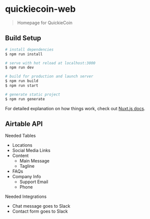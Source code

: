 # quickiecoin-web

> Homepage for QuickieCoin

## Build Setup

``` bash
# install dependencies
$ npm run install

# serve with hot reload at localhost:3000
$ npm run dev

# build for production and launch server
$ npm run build
$ npm run start

# generate static project
$ npm run generate
```

For detailed explanation on how things work, check out [Nuxt.js docs](https://nuxtjs.org).


## Airtable API

Needed Tables

- Locations
- Social Media Links
- Content
  - Main Message
  - Tagline
- FAQs
- Company Info
  - Support Email
  - Phone

Needed Integrations

- Chat message goes to Slack
- Contact form goes to Slack

